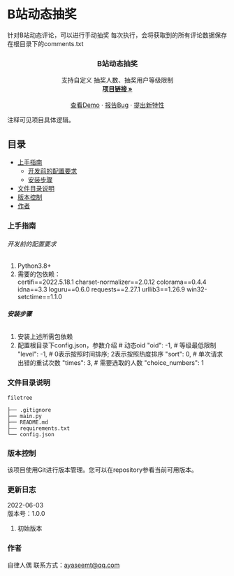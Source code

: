 # B站动态抽奖

针对B站动态评论，可以进行手动抽奖
每次执行，会将获取到的所有评论数据保存在根目录下的comments.txt

  <h3 align="center">B站动态抽奖</h3>
  <p align="center">
    支持自定义 抽奖人数、抽奖用户等级限制
    <br />
    <a href="https://github.com/cicidoll/BiliChooseComments"><strong>项目链接 »</strong></a>
    <br />
    <br />
    <a href="https://github.com/cicidoll/BiliChooseComments">查看Demo</a>
    ·
    <a href="https://github.com/cicidoll/BiliChooseComments/issues">报告Bug</a>
    ·
    <a href="https://github.com/cicidoll/BiliChooseComments/issues">提出新特性</a>
  </p>

</p>

注释可见项目具体逻辑。
 
## 目录

- [上手指南](#上手指南)
  - [开发前的配置要求](#开发前的配置要求)
  - [安装步骤](#安装步骤)
- [文件目录说明](#文件目录说明)
- [版本控制](#版本控制)
- [作者](#作者)

### 上手指南



###### 开发前的配置要求

1. Python3.8+
2. 需要的包依赖：  
certifi==2022.5.18.1
charset-normalizer==2.0.12
colorama==0.4.4
idna==3.3
loguru==0.6.0
requests==2.27.1
urllib3==1.26.9
win32-setctime==1.1.0

###### **安装步骤**

1. 安装上述所需包依赖
2. 配置根目录下config.json，参数介绍
        # 动态oid
        "oid": -1,
        # 等级最低限制
        "level": -1,
        # 0表示按照时间排序; 2表示按照热度排序
        "sort": 0,
        # 单次请求出错的重试次数
        "times": 3,
        # 需要选取的人数
        "choice_numbers": 1

### 文件目录说明


```
filetree 

├── .gitignore
├── main.py
├── README.md
├── requirements.txt
└── config.json

```

### 版本控制

该项目使用Git进行版本管理。您可以在repository参看当前可用版本。

### 更新日志

2022-06-03  
版本号：1.0.0  
1. 初始版本

### 作者

自律人偶
联系方式：ayaseemt@qq.com